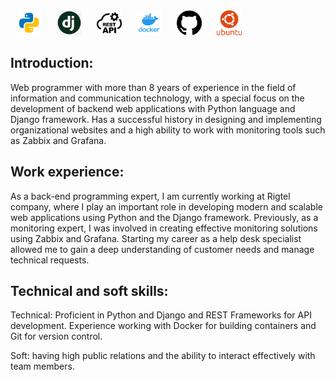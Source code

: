 <style>
    .icon {
        display: inline-block;
        align-items: center;
        width: 40px;
        height: 40px;
        margin: 0 10px;
    }
</style>
<div>
    <img src="python.png" class="icon">
    <img src="django.png" class="icon">
    <img src="restApi.png" class="icon">
    <img src="docker.png" class="icon">
    <img src="github.png" class="icon">
    <img src="ubuntu.png" class="icon">
</div>
<h2>Introduction:</h2>
<p>Web programmer with more than 8 years of experience in the field of information and communication technology, with a special focus on the development of backend web applications with Python language and Django framework. Has a successful history in designing and implementing organizational websites and a high ability to work with monitoring tools such as Zabbix and Grafana.</p>
<h2>Work experience:</h2>
<p>As a back-end programming expert, I am currently working at Rigtel company, where I play an important role in developing modern and scalable web applications using Python and the Django framework. Previously, as a monitoring expert, I was involved in creating effective monitoring solutions using Zabbix and Grafana. Starting my career as a help desk specialist allowed me to gain a deep understanding of customer needs and manage technical requests.</p>
<h2>Technical and soft skills:</h2>
<p>Technical: Proficient in Python and Django and REST Frameworks for API development. Experience working with Docker for building containers and Git for version control.</p> 
<p>Soft: having high public relations and the ability to interact effectively with team members.</p>
